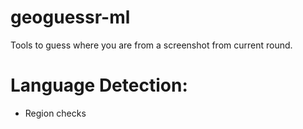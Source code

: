 # geoguessr-ml
Tools to guess where you are from a screenshot from current round.

# Language Detection:
- Region checks
